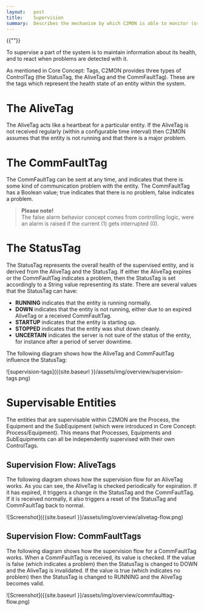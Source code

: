 ```yaml
---
layout:   post
title:    Supervision
summary:  Describes the mechanism by which C2MON is able to monitor (or supervise) parts of the system.
---
```

{{""}}

To supervise a part of the system is to maintain information about its health, and to react when problems are detected with it.

As mentioned in Core Concept: Tags, C2MON provides three types of ControlTag (the StatusTag, the AliveTag and the CommFaultTag).
These are the tags which represent the health state of an entity within the system.


# The AliveTag

The AliveTag acts like a heartbeat for a particular entity.
If the AliveTag is not received regularly (within a configurable time interval) then C2MON assumes that the entity is not running and that there is a major problem.

# The CommFaultTag

The CommFaultTag can be sent at any time, and indicates that there is some kind of communication problem with the entity.
The CommFaultTag has a Boolean value; true indicates that there is no problem, false indicates a problem.

> **Please note!** <br>
The false alarm behavior concept comes from controlling logic, were an alarm is raised if the current (1) gets interrupted (0).

# The StatusTag

The StatusTag represents the overall health of the supervised entity, and is derived from the AliveTag and the StatusTag. If either the AliveTag expires or the CommFaultTag indicates a problem, then the StatusTag is set accordingly to a String value representing its state. There are several values that the StatusTag can have:

* **RUNNING** indicates that the entity is running normally.
* **DOWN** indicates that the entity is not running, either due to an expired AliveTag or a received CommFaultTag.
* **STARTUP** indicates that the entity is starting up.
* **STOPPED** indicates that the entity was shut down cleanly.
* **UNCERTAIN** indicates the server is not sure of the status of the entity, for instance after a period of server downtime.

The following diagram shows how the AliveTag and CommFaultTag influence the StatusTag:

![supervision-tags]({{site.baseurl }}/assets/img/overview/supervision-tags.png)

# Supervisable Entities

The entities that are supervisable within C2MON are the Process, the Equipment and the SubEquipment (which were introduced in Core Concept: Process/Equipment).
This means that Processes, Equipments and SubEquipments can all be independently supervised with their own ControlTags.

## Supervision Flow: AliveTags

The following diagram shows how the supervision flow for an AliveTag works.
As you can see, the AliveTag is checked periodically for expiration.
If it has expired, it triggers a change in the StatusTag and the CommFaultTag.
If it is received normally, it also triggers a reset of the StatusTag and CommFaultTag back to normal.

![Screenshot]({{site.baseurl }}/assets/img/overview/alivetag-flow.png)


## Supervision Flow: CommFaultTags

The following diagram shows how the supervision flow for a CommFaultTag works.
When a CommFaultTag is received, its value is checked. If the value is false (which indicates a problem) then the StatusTag is changed to DOWN and the AliveTag is invalidated. If the value is true (which indicates no problem) then the StatusTag is changed to RUNNING and the AliveTag becomes valid.

![Screenshot]({{site.baseurl }}/assets/img/overview/commfaulttag-flow.png)
